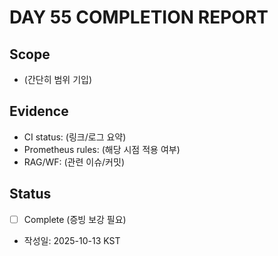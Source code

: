 # DAY 55 COMPLETION REPORT

## Scope
- (간단히 범위 기입)

## Evidence
- CI status: (링크/로그 요약)
- Prometheus rules: (해당 시점 적용 여부)
- RAG/WF: (관련 이슈/커밋)

## Status
- [ ] Complete (증빙 보강 필요)
- 작성일: 2025-10-13 KST
